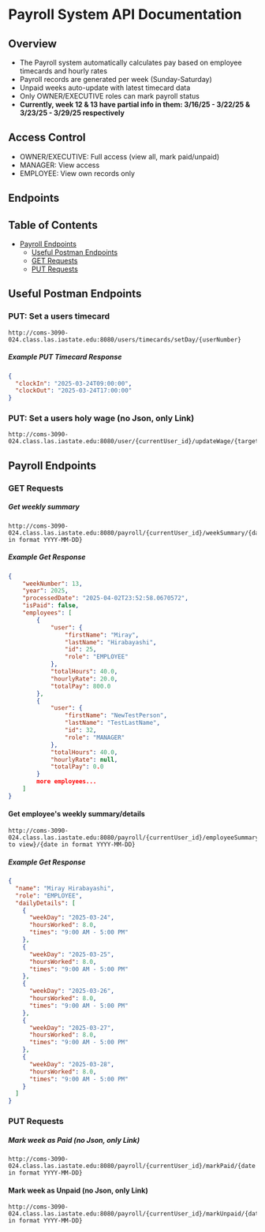 # Payroll System API Documentation

## Overview

- The Payroll system automatically calculates pay based on employee timecards and hourly rates
- Payroll records are generated per week (Sunday-Saturday)
- Unpaid weeks auto-update with latest timecard data
- Only OWNER/EXECUTIVE roles can mark payroll status
- **Currently, week 12 & 13 have partial info in them: 3/16/25 - 3/22/25 & 3/23/25 - 3/29/25 respectively**

## Access Control

- OWNER/EXECUTIVE: Full access (view all, mark paid/unpaid)
- MANAGER: View access
- EMPLOYEE: View own records only

## Endpoints

## Table of Contents

- [Payroll Endpoints](#payroll-endpoints)
  - [Useful Postman Endpoints](#useful-postman-endpoints)
  - [GET Requests](#get-requests)
  - [PUT Requests](#put-requests)

## Useful Postman Endpoints

### PUT: Set a users timecard

```
http://coms-3090-024.class.las.iastate.edu:8080/users/timecards/setDay/{userNumber}
```

##### Example PUT Timecard Response

```json
{
  "clockIn": "2025-03-24T09:00:00",
  "clockOut": "2025-03-24T17:00:00"
}
```

### PUT: Set a users holy wage (no Json, only Link)

```
http://coms-3090-024.class.las.iastate.edu:8080/user/{currentUser_id}/updateWage/{targetUser_id}/{newWage}
```

## Payroll Endpoints

### GET Requests

##### Get weekly summary

```
http://coms-3090-024.class.las.iastate.edu:8080/payroll/{currentUser_id}/weekSummary/{date in format YYYY-MM-DD}
```

##### Example Get Response

```json
{
    "weekNumber": 13,
    "year": 2025,
    "processedDate": "2025-04-02T23:52:58.0670572",
    "isPaid": false,
    "employees": [
        {
            "user": {
                "firstName": "Miray",
                "lastName": "Hirabayashi",
                "id": 25,
                "role": "EMPLOYEE"
            },
            "totalHours": 40.0,
            "hourlyRate": 20.0,
            "totalPay": 800.0
        },
        {
            "user": {
                "firstName": "NewTestPerson",
                "lastName": "TestLastName",
                "id": 32,
                "role": "MANAGER"
            },
            "totalHours": 40.0,
            "hourlyRate": null,
            "totalPay": 0.0
        }
        more employees...
    ]
}

```

#### Get employee's weekly summary/details

```
http://coms-3090-024.class.las.iastate.edu:8080/payroll/{currentUser_id}/employeeSummary/{employeeId to view}/{date in format YYYY-MM-DD}
```

##### Example Get Response

```json
{
  "name": "Miray Hirabayashi",
  "role": "EMPLOYEE",
  "dailyDetails": [
    {
      "weekDay": "2025-03-24",
      "hoursWorked": 8.0,
      "times": "9:00 AM - 5:00 PM"
    },
    {
      "weekDay": "2025-03-25",
      "hoursWorked": 8.0,
      "times": "9:00 AM - 5:00 PM"
    },
    {
      "weekDay": "2025-03-26",
      "hoursWorked": 8.0,
      "times": "9:00 AM - 5:00 PM"
    },
    {
      "weekDay": "2025-03-27",
      "hoursWorked": 8.0,
      "times": "9:00 AM - 5:00 PM"
    },
    {
      "weekDay": "2025-03-28",
      "hoursWorked": 8.0,
      "times": "9:00 AM - 5:00 PM"
    }
  ]
}
```

### PUT Requests

##### Mark week as Paid (no Json, only Link)

```
http://coms-3090-024.class.las.iastate.edu:8080/payroll/{currentUser_id}/markPaid/{date in format YYYY-MM-DD}
```

#### Mark week as Unpaid (no Json, only Link)

```
http://coms-3090-024.class.las.iastate.edu:8080/payroll/{currentUser_id}/markUnpaid/{date in format YYYY-MM-DD}
```

